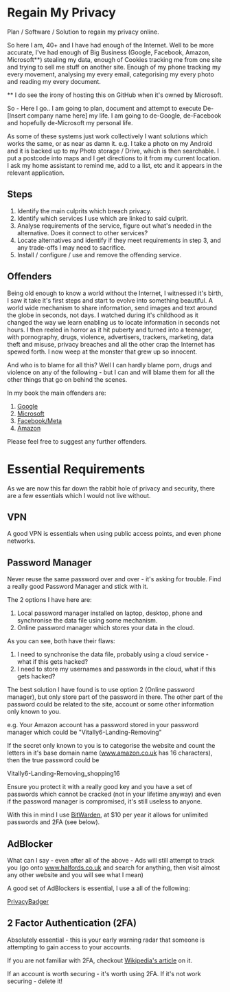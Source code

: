 # Regain My Privacy
Plan / Software / Solution to regain my privacy online.

So here I am, 40+ and I have had enough of the Internet.  Well to be more accurate, I've had enough of Big Business (Google, Facebook, Amazon, Microsoft**) stealing my data, enough of Cookies tracking me from one site and trying to sell me stuff on another site. Enough of my phone tracking my every movement, analysing my every email, categorising my every photo and reading my every document.

** I do see the irony of hosting this on GitHub when it's owned by Microsoft.

So - Here I go.. I am going to plan, document and attempt to execute De-[Insert company name here] my life.  I am going to de-Google, de-Facebook and hopefully de-Microsoft my personal life.

As some of these systems just work collectively I want solutions which works the same, or as near as damn it.
e.g. I take a photo on my Android and it is backed up to my Photo storage / Drive, which is then searchable.  I put a postcode into maps and I get directions to it from my current location.  I ask my home assistant to remind me, add to a list, etc and it appears in the relevant application.

## Steps
1. Identify the main culprits which breach privacy.
2. Identify which services I use which are linked to said culprit.
3. Analyse requirements of the service, figure out what's needed in the alternative.  Does it connect to other services?
4. Locate alternatives and identify if they meet requirements in step 3, and any trade-offs I may need to sacrifice.
5. Install / configure / use and remove the offending service.

## Offenders
Being old enough to know a world without the Internet, I witnessed it's birth, I saw it take it's first steps and start to evolve into something beautiful. A world wide mechanism to share information, send images and text around the globe in seconds, not days. I watched during it's childhood as it changed the way we learn enabling us to locate information in seconds not hours.  I then reeled in horror as it hit puberty and turned into a teenager, with pornography, drugs, violence, advertisers, trackers, marketing, data theft and misuse, privacy breaches and all the other crap the Internet has spewed forth. I now weep at the monster that grew up so innocent.

And who is to blame for all this?  Well I can hardly blame porn, drugs and violence on any of the following - but I can and will blame them for all the other things that go on behind the scenes.

In my book the main offenders are:

1. [Google](./Google/README.md)
2. [Microsoft](./Microsoft/README.md)
3. [Facebook/Meta](./Facebook/README.md)
4. [Amazon](./Amazon/README.md)

Please feel free to suggest any further offenders.

# Essential Requirements

As we are now this far down the rabbit hole of privacy and security, there are a few essentials which I would not live without.

## VPN
A good VPN is essentials when using public access points, and even phone networks.

## Password Manager

Never reuse the same password over and over - it's asking for trouble. Find a really good Password Manager and stick with it.

The 2 options I have here are:
1. Local password manager installed on laptop, desktop, phone and synchronise the data file using some mechanism.
2. Online password manager which stores your data in the cloud.

As you can see, both have their flaws:
1. I need to synchronise the data file, probably using a cloud service - what if this gets hacked?
2. I need to store my usernames and passwords in the cloud, what if this gets hacked?

The best solution I have found is to use option 2 (Online password manager), but only store part of the password in there.  The other part of the password could be related to the site, account or some other information only known to you.

e.g. 
Your Amazon account has a password stored in your password manager which could be "Vitally6-Landing-Removing"

If the secret only known to you is to categorise the website and count the letters in it's base domain name (www.amazon.co.uk has 16 characters), then the true password could be

Vitally6-Landing-Removing_shopping16

Ensure you protect it with a really good key and you have a set of passwords which cannot be cracked (not in your lifetime anyway) and even if the password manager is compromised, it's still useless to anyone.

With this in mind I use [BitWarden](https://www.bitwarden.com), at $10 per year it allows for unlimited passwords and 2FA (see below).

## AdBlocker
What can I say - even after all of the above - Ads will still attempt to track you (go onto www.halfords.co.uk and search for anything, then visit almost any other website and you will see what I mean)

A good set of AdBlockers is essential, I use a all of the following:

[PrivacyBadger](https://privacybadger.org/)



## 2 Factor Authentication (2FA)
Absolutely essential - this is your early warning radar that someone is attempting to gain access to your accounts. 

If you are not familiar with 2FA, checkout [Wikipedia's article](https://en.wikipedia.org/wiki/Multi-factor_authentication) on it.

If an account is worth securing - it's worth using 2FA.  If it's not work securing - delete it!

